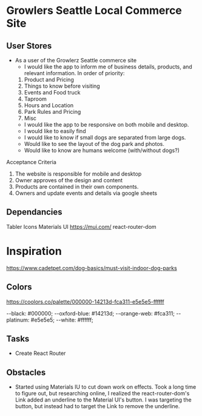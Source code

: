 # Growlers Seattle Local Commerce Site

## User Stores

- As a user of the Growlerz Seattle commerce site
  - I would like the app to inform me of business details, products, and relevant information. In order of priority:
  1.  Product and Pricing
  2.  Things to know before visiting
  3.  Events and Food truck
  4.  Taproom
  5.  Hours and Location
  6.  Park Rules and Pricing
  7.  Misc
  - I would like the app to be responsive on both mobile and desktop.
  - I would like to easily find
  - I would like to know if small dogs are separated from large dogs.
  - Would like to see the layout of the dog park and photos.
  - Would like to know are humans welcome (with/without dogs?)

Acceptance Criteria

1. The website is responsible for mobile and desktop
2. Owner approves of the design and content
3. Products are contained in their own components.
4. Owners and update events and details via google sheets

## Dependancies

Tabler Icons
Materials UI https://mui.com/
react-router-dom

# Inspiration

https://www.cadetpet.com/dog-basics/must-visit-indoor-dog-parks

## Colors

https://coolors.co/palette/000000-14213d-fca311-e5e5e5-ffffff

--black: #000000;
--oxford-blue: #14213d;
--orange-web: #fca311;
--platinum: #e5e5e5;
--white: #ffffff;

## Tasks

- Create React Router

## Obstacles

- Started using Materials IU to cut down work on effects. Took a long time to figure out, but researching online, I realized the react-router-dom's Link added an underline to the Material UI's button. I was targeting the button, but instead had to target the Link to remove the underline.
